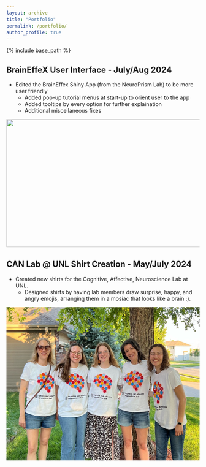 ```yaml
---
layout: archive
title: "Portfolio"
permalink: /portfolio/
author_profile: true
---
```


{% include base_path %}

## BrainEffeX User Interface - July/Aug 2024

* Edited the BrainEffex Shiny App (from the NeuroPrism Lab) to be more user friendly 
  * Added pop-up tutorial menus at start-up to orient user to the app
  * Added tooltips by every option for further explaination
  * Additional miscellaneous fixes


<img src='/images/brain_effex_hd.gif' style='width: 640px; height: 334px;'>

## CAN Lab @ UNL Shirt Creation - May/July 2024

* Created new shirts for the Cognitive, Affective, Neuroscience Lab at UNL.
  * Designed shirts by having lab members draw surprise, happy, and angry emojis, arranging them in a mosiac that looks like a brain :). 


<img src='/images/can_lab_group.jpeg' width='600' height='400'>

